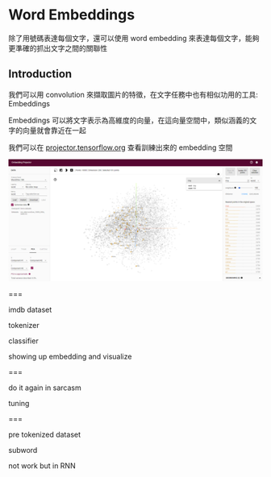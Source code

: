 # Word Embeddings

除了用號碼表達每個文字，還可以使用 word embedding 來表達每個文字，能夠更準確的抓出文字之間的關聯性

## Introduction

我們可以用 convolution 來擷取圖片的特徵，在文字任務中也有相似功用的工具: Embeddings

Embeddings 可以將文字表示為高維度的向量，在這向量空間中，類似涵義的文字的向量就會靠近在一起

我們可以在 [projector.tensorflow.org](http://projector.tensorflow.org/) 查看訓練出來的 embedding 空間

![](../../assets/embedding_projector.png)


===



imdb dataset

tokenizer

classifier

showing up embedding and visualize

===

do it again in sarcasm

tuning

===

pre tokenized dataset

subword

not work but in RNN

